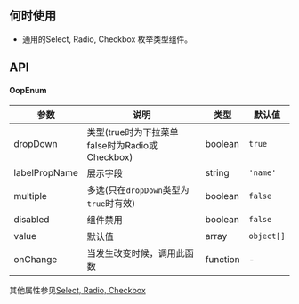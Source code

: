 
## 何时使用

- 通用的Select, Radio, Checkbox 枚举类型组件。

## API
#### OopEnum

| 参数 | 说明 | 类型 | 默认值 |
| --- | --- | --- | --- |
| dropDown |  类型(true时为下拉菜单false时为Radio或Checkbox) | boolean | `true` |
| labelPropName |  展示字段 | string | `'name'` |
| multiple |  多选(只在`dropDown`类型为`true`时有效) | boolean | `false` |
| disabled |  组件禁用 | boolean | `false` |
| value | 默认值 | array | `object[]` |
| onChange | 当发生改变时候，调用此函数 | function | - |


其他属性参见[Select, Radio, Checkbox](https://ant.design/index-cn)
